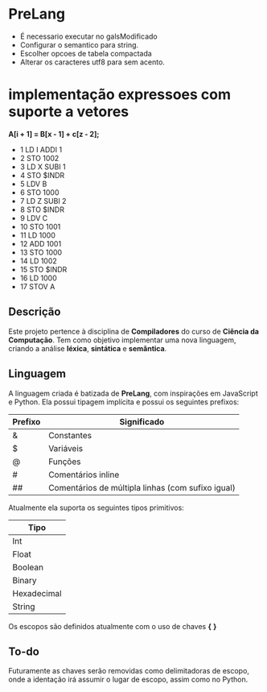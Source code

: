 # PreLang

 + É necessario executar no galsModificado
 + Configurar o semantico para string.
 + Escolher opcoes de tabela compactada
 + Alterar os caracteres utf8 para sem acento.

# implementação expressoes com suporte a vetores

 **A[i + 1] = B[x - 1] + c[z - 2];**

+ 1 LD I
    ADDI 1
+ 2 STO 1002
+ 3 LD X
    SUBI 1
+ 4 STO $INDR
+ 5 LDV B
+ 6 STO 1000
+ 7 LD Z
  SUBI 2
+ 8 STO $INDR
+ 9 LDV C
+ 10 STO 1001
+ 11 LD 1000
+ 12 ADD 1001
+ 13 STO 1000
+ 14 LD 1002
+ 15 STO $INDR
+ 16 LD 1000
+ 17 STOV A 



## Descrição

Este projeto pertence à disciplina de **Compiladores** do curso de **Ciência da Computação**. Tem como objetivo implementar uma nova linguagem, criando a análise **léxica**, **sintática** e **semântica**.

## Linguagem

A linguagem criada é batizada de **PreLang**, com inspirações em JavaScript e Python. Ela possui tipagem implícita e possui os seguintes prefixos:

| Prefixo | Significado |
| --- | --- |
| & | Constantes |
| $ | Variáveis |
| @ | Funções |
| # | Comentários inline |
| ## | Comentários de múltipla linhas (com sufixo igual) |

Atualmente ela suporta os seguintes tipos primitivos:

| Tipo |
| --- |
| Int |
| Float |
| Boolean |
| Binary |
| Hexadecimal |
| String |

Os escopos são definidos atualmente com o uso de chaves **{** **}**

## To-do

Futuramente as chaves serão removidas como delimitadoras de escopo, onde a identação irá assumir o lugar de escopo, assim como no Python.

